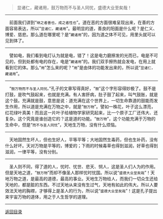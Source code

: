 > 显诸仁，藏诸用，鼓万物而不与圣人同忧，盛德大业至矣哉！
___
&emsp;前面我们讲到“``继之者善也，成之者性也``”。道在恶的方面很难呈现出来，在善的方面容易表达，所以“``显诸仁，藏诸用``”。最明显的道，善良的阳面是什么呢？是仁义、博爱、慈悲。那么道在哪里呢？是“``藏诸用``”的，因为道之体不可见，用里头就可以见到体了。
___
&emsp;譬如电，我们看到电灯认为就是电，错了！这是电力磨擦发的光而已，电是不可见的，但到处都有电的存在，电是“``藏诸用``”的。我们双手擦热就会发电，在用上就看到它的体。那么“``用``”怎么来的呢？“``用``”是由体的功能发出来的，所以说“``显诸仁，藏诸用``”。
___
&emsp;“``鼓万物而不与圣人同忧。``”孔子的文章写得真好，“``鼓``”这个字形容得妙极了。鼓不是打鼓，是吹气鼓起来，也就是充满。有人害肝病，肚子鼓了起来，叫气鼓胀，就是这个鼓。充满就是鼓，意思是说：道充满在这个世界上，一切生命靠道的鼓能而发生作用，所以道是充满在万物之中，就是“``鼓万物``”。譬如一株花，叶子这么漂亮，红花绿叶真美！而且这一片叶子给植物学家研究起来，比一个原子工厂还伟大、还复杂。这个究竟是谁创造它的？这是道的功能。“``鼓万物``”，这个功能充满于万物的生命中，但是“``而不与圣人同忧``”，天地生万物，没有什么烦恼。
___
&emsp;天地固然生坏人，但也生好人，平等平等；大地固然生毒药，但也生补药，没有什么好坏。天对万物是平等的，博爱的；下雨的时候毒草也得到滋润，好草也得到滋润，一律平等，没有分别。
___
&emsp;圣人则不同，得了道的人，忧时、忧世、悲天、悯人，这是圣人们人为的作用。但是天地之道，“``鼓万物``”而却不像圣人那样忧时忧国。所以说“``盛德大业至矣哉``”！天地万物之道，是最高的道德，最高的事业。天地生万物给人，而我们一切众生还给天地的，都是脏的东西。不过天地从来没有生过气，天地有如此的伟大。所以人要效法天地的胸襟，才够得上是圣人的行为，所以说“``盛德大业至矣哉``”！这是孔子提出来宇宙万物的道体，用之于人生哲学的道理。
___
[返回目录](../../../master/README.md#目录)